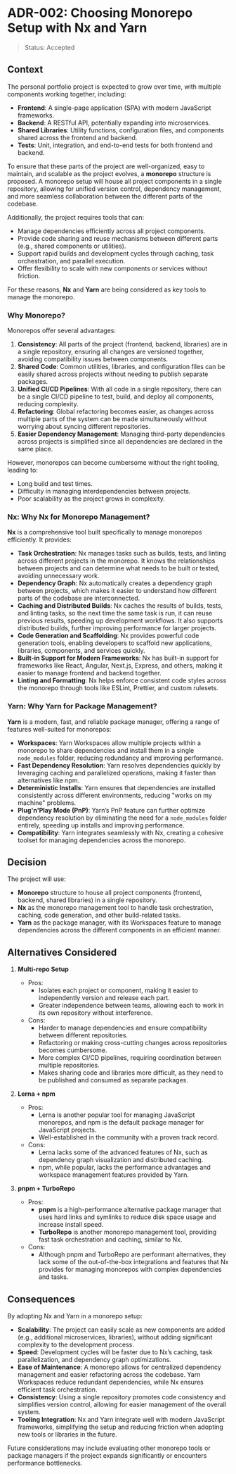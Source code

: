 # ADR-002: Choosing Monorepo Setup with Nx and Yarn

> Status: Accepted

## Context
The personal portfolio project is expected to grow over time, with multiple components working together, including:
- **Frontend**: A single-page application (SPA) with modern JavaScript frameworks.
- **Backend**: A RESTful API, potentially expanding into microservices.
- **Shared Libraries**: Utility functions, configuration files, and components shared across the frontend and backend.
- **Tests**: Unit, integration, and end-to-end tests for both frontend and backend.

To ensure that these parts of the project are well-organized, easy to maintain, and scalable as the project evolves, a **monorepo** structure is proposed. A monorepo setup will house all project components in a single repository, allowing for unified version control, dependency management, and more seamless collaboration between the different parts of the codebase.

Additionally, the project requires tools that can:
- Manage dependencies efficiently across all project components.
- Provide code sharing and reuse mechanisms between different parts (e.g., shared components or utilities).
- Support rapid builds and development cycles through caching, task orchestration, and parallel execution.
- Offer flexibility to scale with new components or services without friction.

For these reasons, **Nx** and **Yarn** are being considered as key tools to manage the monorepo.

### Why Monorepo?
Monorepos offer several advantages:
1. **Consistency**: All parts of the project (frontend, backend, libraries) are in a single repository, ensuring all changes are versioned together, avoiding compatibility issues between components.
2. **Shared Code**: Common utilities, libraries, and configuration files can be easily shared across projects without needing to publish separate packages.
3. **Unified CI/CD Pipelines**: With all code in a single repository, there can be a single CI/CD pipeline to test, build, and deploy all components, reducing complexity.
4. **Refactoring**: Global refactoring becomes easier, as changes across multiple parts of the system can be made simultaneously without worrying about syncing different repositories.
5. **Easier Dependency Management**: Managing third-party dependencies across projects is simplified since all dependencies are declared in the same place.

However, monorepos can become cumbersome without the right tooling, leading to:
- Long build and test times.
- Difficulty in managing interdependencies between projects.
- Poor scalability as the project grows in complexity.

### Nx: Why Nx for Monorepo Management?
**Nx** is a comprehensive tool built specifically to manage monorepos efficiently. It provides:
- **Task Orchestration**: Nx manages tasks such as builds, tests, and linting across different projects in the monorepo. It knows the relationships between projects and can determine what needs to be built or tested, avoiding unnecessary work.
- **Dependency Graph**: Nx automatically creates a dependency graph between projects, which makes it easier to understand how different parts of the codebase are interconnected.
- **Caching and Distributed Builds**: Nx caches the results of builds, tests, and linting tasks, so the next time the same task is run, it can reuse previous results, speeding up development workflows. It also supports distributed builds, further improving performance for larger projects.
- **Code Generation and Scaffolding**: Nx provides powerful code generation tools, enabling developers to scaffold new applications, libraries, components, and services quickly.
- **Built-in Support for Modern Frameworks**: Nx has built-in support for frameworks like React, Angular, Next.js, Express, and others, making it easier to manage frontend and backend together.
- **Linting and Formatting**: Nx helps enforce consistent code styles across the monorepo through tools like ESLint, Prettier, and custom rulesets.

### Yarn: Why Yarn for Package Management?
**Yarn** is a modern, fast, and reliable package manager, offering a range of features well-suited for monorepos:
- **Workspaces**: Yarn Workspaces allow multiple projects within a monorepo to share dependencies and install them in a single `node_modules` folder, reducing redundancy and improving performance.
- **Fast Dependency Resolution**: Yarn resolves dependencies quickly by leveraging caching and parallelized operations, making it faster than alternatives like npm.
- **Deterministic Installs**: Yarn ensures that dependencies are installed consistently across different environments, reducing "works on my machine" problems.
- **Plug'n'Play Mode (PnP)**: Yarn’s PnP feature can further optimize dependency resolution by eliminating the need for a `node_modules` folder entirely, speeding up installs and improving performance.
- **Compatibility**: Yarn integrates seamlessly with Nx, creating a cohesive toolset for managing dependencies across the monorepo.

## Decision
The project will use:
- **Monorepo** structure to house all project components (frontend, backend, shared libraries) in a single repository.
- **Nx** as the monorepo management tool to handle task orchestration, caching, code generation, and other build-related tasks.
- **Yarn** as the package manager, with its Workspaces feature to manage dependencies across the different components in an efficient manner.

## Alternatives Considered
1. **Multi-repo Setup**
   - Pros:
     - Isolates each project or component, making it easier to independently version and release each part.
     - Greater independence between teams, allowing each to work in its own repository without interference.
   - Cons:
     - Harder to manage dependencies and ensure compatibility between different repositories.
     - Refactoring or making cross-cutting changes across repositories becomes cumbersome.
     - More complex CI/CD pipelines, requiring coordination between multiple repositories.
     - Makes sharing code and libraries more difficult, as they need to be published and consumed as separate packages.

2. **Lerna + npm**
   - Pros:
     - Lerna is another popular tool for managing JavaScript monorepos, and npm is the default package manager for JavaScript projects.
     - Well-established in the community with a proven track record.
   - Cons:
     - Lerna lacks some of the advanced features of Nx, such as dependency graph visualization and distributed caching.
     - npm, while popular, lacks the performance advantages and workspace management features provided by Yarn.

3. **pnpm + TurboRepo**
   - Pros:
     - **pnpm** is a high-performance alternative package manager that uses hard links and symlinks to reduce disk space usage and increase install speed.
     - **TurboRepo** is another monorepo management tool, providing fast task orchestration and caching, similar to Nx.
   - Cons:
     - Although pnpm and TurboRepo are performant alternatives, they lack some of the out-of-the-box integrations and features that Nx provides for managing monorepos with complex dependencies and tasks.

## Consequences
By adopting Nx and Yarn in a monorepo setup:
- **Scalability**: The project can easily scale as new components are added (e.g., additional microservices, libraries), without adding significant complexity to the development process.
- **Speed**: Development cycles will be faster due to Nx’s caching, task parallelization, and dependency graph optimizations.
- **Ease of Maintenance**: A monorepo allows for centralized dependency management and easier refactoring across the codebase. Yarn Workspaces reduce redundant dependencies, while Nx ensures efficient task orchestration.
- **Consistency**: Using a single repository promotes code consistency and simplifies version control, allowing for easier management of the overall system.
- **Tooling Integration**: Nx and Yarn integrate well with modern JavaScript frameworks, simplifying the setup and reducing friction when adopting new tools or libraries in the future.

Future considerations may include evaluating other monorepo tools or package managers if the project expands significantly or encounters performance bottlenecks.
